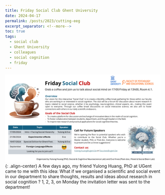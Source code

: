 ```yaml
---
title: Friday Social Club Ghent University
date: 2024-04-17
permalink: /posts/2023/cutting-eeg
excerpt_separator: <!--more-->
toc: true
tags:
  - social club
  - Ghent University
  - colleagues
  - social cognition
  - friday
---
```


![](/images/posts/post7/social-club.png){: .align-center}
A few days ago, my friend Yulong Huang, PhD at UGent came to me with this idea: 
What if we organised a scientific and social event in our department to share thoughts, results and ideas about research in social cognition ?
1, 2, 3, on Monday the invitation letter was sent to the department! 

<!--more-->


